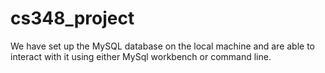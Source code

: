 # cs348_project

We have set up the MySQL database on the local machine and are able to interact with it using either MySql workbench or command line.
